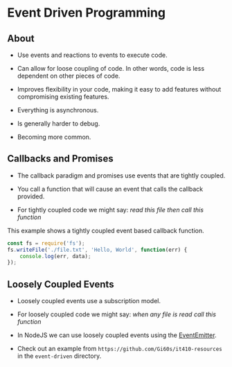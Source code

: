 # Event Driven Programming

## About 

- Use events and reactions to events to execute code.

- Can allow for loose coupling of code. In other words, code is less dependent on other pieces of code.

- Improves flexibility in your code, making it easy to add features without compromising existing features.

- Everything is asynchronous.

- Is generally harder to debug.

- Becoming more common.

## Callbacks and Promises

- The callback paradigm and promises use events that are tightly coupled.

- You call a function that will cause an event that calls the callback provided.

- For tightly coupled code we might say: *read this file then call this function*

This example shows a tightly coupled event based callback function.

```js
const fs = require('fs');
fs.writeFile('./file.txt', 'Hello, World', function(err) {
    console.log(err, data);
});
```

## Loosely Coupled Events

- Loosely coupled events use a subscription model.
 
- For loosely coupled code we might say: *when any file is read call this function*

- In NodeJS we can use loosely coupled events using the [EventEmitter](https://nodejs.org/dist/latest-v6.x/docs/api/events.html).

- Check out an example from `https://github.com/Gi60s/it410-resources` in the `event-driven` directory.